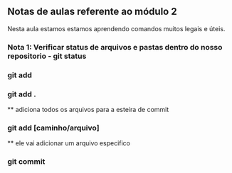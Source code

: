## Notas de aulas referente ao módulo 2

Nesta aula estamos estamos aprendendo comandos muitos legais e úteis.

### Nota 1: Verificar status de arquivos e pastas dentro do nosso repositorio - git status

### git add 

### git add .

** adiciona todos os arquivos para a esteira de commit

### git add [caminho/arquivo]

** ele vai adicionar um arquivo especifico

### git commit 